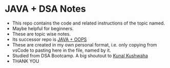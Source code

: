 <h1> JAVA + DSA Notes </h1>
<ul>
  <li>This repo contains the code and related instructions of the topic named. </li>
  <li> Maybe helpful for beginners. </li>
  <li> These are topic wise notes.</li>
  <li> Its successor repo is <a href="https://github.com/Suraj-Bhadauria/OOPS-DS"> JAVA + OOPS</a></li>
  <li>These are created in my own personal format, i.e. only copying from vsCode to pasting here in the file, named by it.</li>
  <li>Studied from DSA Bootcamp. A big shoutout to <a href="https://github.com/kunal-kushwaha">Kunal Kushwaha</a></li>
  <li>THANK YOU </li>
</ul>
<br>

